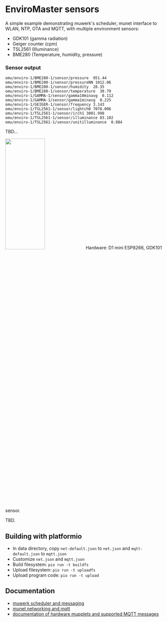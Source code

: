 EnviroMaster sensors
====================

A simple example demonstrating muwerk's scheduler, munet interface to WLAN, NTP, OTA and MQTT, with multiple environment sensors:

* GDK101 (gamma radiation)
* Geiger counter (cpm)
* TSL2561 (Illuminance)
* BME280 (Temperature, humidity, pressure)

### Sensor output

```
omu/enviro-1/BME280-1/sensor/pressure  951.44
omu/enviro-1/BME280-1/sensor/pressureNN 1012.06
omu/enviro-1/BME280-1/sensor/humidity  28.35
omu/enviro-1/BME280-1/sensor/temperature  30.79
omu/enviro-1/GAMMA-1/sensor/gamma10minavg  0.112
omu/enviro-1/GAMMA-1/sensor/gamma1minavg  0.225
omu/enviro-1/GEIGER-1/sensor/frequency 3.143
omu/enviro-1/TSL2561-1/sensor/lightch0 7078.006
omu/enviro-1/TSL2561-1/sensor/irch1 3001.998
omu/enviro-1/TSL2561-1/sensor/illuminance 83.102
omu/enviro-1/TSL2561-1/sensor/unitilluminance  0.884
```

TBD...

<img src="https://github.com/muwerk/mupplet-sensor/blob/master/extras/gamma.png" width="50%" height="30%">
Hardware: D1 mini ESP8266, GDK101 sensor.

TBD.

## Building with platformio

* In data directory, copy `net-default.json` to `net.json` and `mqtt-default.json` to `mqtt.json`
* Customize `net.json` and `mqtt.json`
* Build filesystem: `pio run -t buildfs`
* Upload filesystem: `pio run -t uploadfs`
* Upload program code: `pio run -t upload`

## Documentation

* [muwerk scheduler and messaging](https://github.com/muwerk/muwerk)
* [munet networking and mqtt](https://github.com/muwerk/munet)
* [documentation of hardware mupplets and supported MQTT messages](https://github.com/muwerk/mupplet-core)
